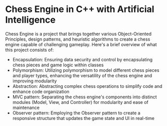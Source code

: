 # Chess Engine in C++ with Artificial Intelligence
Chess Engine is a project that brings together various Object-Oriented Principles, design patterns, and heuristic algorithms to create a chess engine capable of challenging gameplay. Here's a brief overview of what this project consists of:
- Encapsulation: Ensuring data security and control by encapsulating chess pieces and game logic within classes
- Polymorphism: Utilizing polymorphism to model different chess pieces and player types, enhancing the versatility of the chess engine and improving modularity
- Abstraction: Abstracting complex chess operations to simplify code and enhance code organization
- MVC pattern: Separating the chess engine's components into distinct modules (Model, View, and Controller) for modularity and ease of maintenance
- Observer pattern: Employing the Observer pattern to create a responsive structure that updates the game state and UI in real-time
